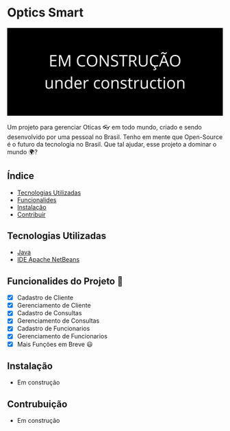 # Optics Smart

![EM CONSTRUÇÃO](github/readme/EM%20CONSTRUÇÃO.png)

Um projeto para gerenciar Oticas 👓 em todo mundo, criado e sendo desenvolvido por uma pessoal no Brasil.
Tenho em mente que Open-Source é o futuro da tecnologia no Brasil. Que tal ajudar, esse projeto a dominar o mundo 🌍?

## Índice
- <a href="#Tecnologias Utilizadas">Tecnologias Utilizadas</a>
- <a href="#Funcionalides do Projeto 📱">Funcionalides</a>
- <a href="#Instalação">Instalação</a>
- <a href="#Contrubuição">Contribuir</a>

## Tecnologias Utilizadas

- <a href="https://www.java.com/">Java</a>
- <a href="https://netbeans.apache.org/">IDE Apache NetBeans</a>

## Funcionalides do Projeto 📱

- [x] Cadastro de Cliente
- [x] Gerenciamento de Cliente
- [x] Cadastro de Consultas
- [x] Gerenciamento de Consultas
- [x] Cadastro de Funcionarios
- [x] Gerenciamento de Funcionarios
- [x] Mais Funções em Breve 😃

## Instalação

- Em construção

## Contrubuição 

- Em construção